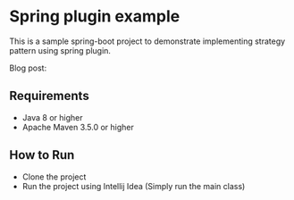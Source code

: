 # Spring plugin example

This is a sample spring-boot project to demonstrate implementing strategy pattern using spring
plugin.

Blog post:

## Requirements

* Java 8 or higher
* Apache Maven 3.5.0 or higher

## How to Run

- Clone the project
- Run the project using Intellij Idea (Simply run the main class)
